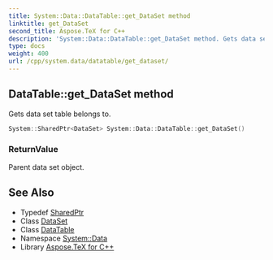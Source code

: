 ```yaml
---
title: System::Data::DataTable::get_DataSet method
linktitle: get_DataSet
second_title: Aspose.TeX for C++
description: 'System::Data::DataTable::get_DataSet method. Gets data set table belongs to in C++.'
type: docs
weight: 400
url: /cpp/system.data/datatable/get_dataset/
---
```

## DataTable::get_DataSet method


Gets data set table belongs to.

```cpp
System::SharedPtr<DataSet> System::Data::DataTable::get_DataSet()
```


### ReturnValue

Parent data set object.

## See Also

* Typedef [SharedPtr](../../../system/sharedptr/)
* Class [DataSet](../../dataset/)
* Class [DataTable](../)
* Namespace [System::Data](../../)
* Library [Aspose.TeX for C++](../../../)
